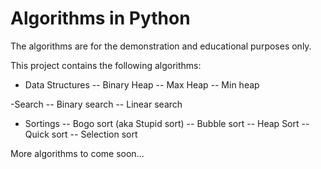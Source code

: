 # Algorithms in Python

The algorithms are for the demonstration and educational purposes only.

This project contains the following algorithms:

- Data Structures
-- Binary Heap
-- Max Heap
-- Min heap

-Search
-- Binary search
-- Linear search

- Sortings
-- Bogo sort (aka Stupid sort)
-- Bubble sort
-- Heap Sort
-- Quick sort
-- Selection sort


More algorithms to come soon...